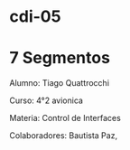 # cdi-05
# 7 Segmentos

Alumno: Tiago Quattrocchi

Curso: 4°2 avionica

Materia: Control de Interfaces

Colaboradores: Bautista Paz, 
